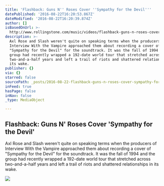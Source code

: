 ```yaml
---
title: 'Flashback: Guns N'' Roses Cover ''Sympathy for the Devil'''
datePublished: '2016-08-22T16:20:53.867Z'
dateModified: '2016-08-22T16:20:39.874Z'
author: []
isBasedOnUrl: >-
  http://www.rollingstone.com/music/videos/flashback-guns-n-roses-cover-sympathy-for-the-devil-w434682
description: >-
  Axl Rose and Slash weren't quite on speaking terms when the producers of
  Interview With the Vampire approached them about recording a cover of
  "Sympathy for the Devil" for the soundtrack. It was the fall of 1994 and the
  group had recently wrapped a 192-date world tour that stretched across
  two-and-a-half years and left a trail of riots and shattered relationships in
  its wake.
publisher: {}
via: {}
starred: false
sourcePath: _posts/2016-08-22-flashback-guns-n-roses-cover-sympathy-for-the-devil.md
inFeed: true
hasPage: false
inNav: false
_type: MediaObject

---
```

<article style=""><h1>Flashback: Guns N' Roses Cover 'Sympathy for the Devil'</h1><p>Axl Rose and Slash weren't quite on speaking terms when the producers of Interview With the Vampire approached them about recording a cover of "Sympathy for the Devil" for the soundtrack. It was the fall of 1994 and the group had recently wrapped a 192-date world tour that stretched across two-and-a-half years and left a trail of riots and shattered relationships in its wake.</p><img src="http://img.wennermedia.com/social/guns-and-roses-sympathy-for-the-devil-slash-breakup-axl-rose-4c2b59d2-c114-434e-9cbe-0590034715a0.jpg" /></article>